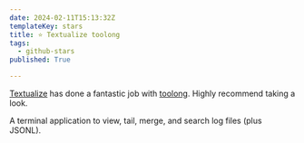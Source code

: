 ```yaml
---
date: 2024-02-11T15:13:32Z
templateKey: stars
title: ⭐ Textualize toolong
tags:
  - github-stars
published: True

---
```


[Textualize](https://github.com/Textualize) has done a fantastic job with [toolong](https://github.com/Textualize/toolong). Highly recommend taking a look.

A terminal application to view, tail, merge, and search log files (plus JSONL).
